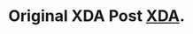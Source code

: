 # __Original XDA Post__ [XDA](https://xdaforums.com/t/rayman-jungle-fiesta-run-android-13-port-decompiled-apktool.4658702/).

